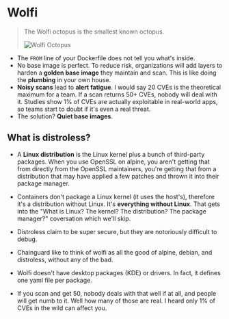 # Wolfi

> The Wolfi octopus is the smallest known octopus.
> 
> ![Wolfi Octopus](https://i.imgur.com/C0Cynytm.jpeg)

- The `FROM` line of your Dockerfile does not tell you what's inside.
- No base image is perfect. To reduce risk, organizations will add layers to harden a **golden base image** they maintain and scan. This is like doing the **plumbing** in your own house.
- **Noisy scans** lead to **alert fatigue**. I would say 20 CVEs is the theoretical maximum for a team. If a scan returns 50+ CVEs, nobody will deal with it. Studies show 1% of CVEs are actually exploitable in real-world apps, so teams start to doubt if it's even a real threat.
- The solution? **Quiet base images**.

## What is distroless?

- A **Linux distribution** is the Linux kernel plus a bunch of third-party packages. When you use OpenSSL on alpine, you aren't getting that from directly from the OpenSSL maintainers, you're getting that from a distribution that may have applied a few patches and thrown it into their package manager.
- Containers don't package a Linux kernel (it uses the host's), therefore it's a distribution without Linux. It's **everything without Linux**. That gets into the "What is Linux? The kernel? The distribution? The package manager?" coversation which we'll skip.
- Distroless claim to be super secure, but they are notoriously difficult to debug.
- Chainguard like to think of wolfi as all the good of alpine, debian, and distroless, without any of the bad.
- Wolfi doesn't have desktop packages (KDE) or drivers. In fact, it defines one yaml file per package.

- If you scan and get 50, nobody deals with that well if at all, and people will get numb to it. Well how many of those are real. I heard only 1% of CVEs in the wild can affect you.
